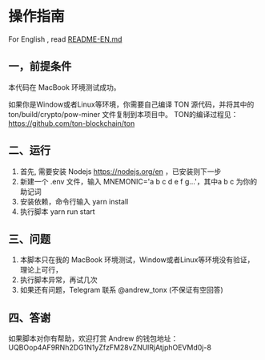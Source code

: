 # 操作指南

For English , read [README-EN.md](README-EN.md)


## 一，前提条件

本代码在 MacBook 环境测试成功。

如果你是Window或者Linux等环境，你需要自己编译 TON 源代码，并将其中的 ton/build/crypto/pow-miner 文件复制到本项目中。
TON的编译过程见：https://github.com/ton-blockchain/ton



## 二、运行

1. 首先, 需要安装 Nodejs https://nodejs.org/en ，已安装则下一步
2. 新建一个 .env 文件，输入 MNEMONIC='a b c d e f g...'，其中a b c 为你的助记词
3. 安装依赖，命令行输入  yarn install
4. 执行脚本  yarn run start


## 三、问题

1. 本脚本只在我的 MacBook 环境测试，Window或者Linux等环境没有验证，理论上可行，
2. 执行脚本异常，再试几次
3. 如果还有问题，Telegram 联系 @andrew_tonx (不保证有空回答)


## 四、答谢

如果脚本对你有帮助，欢迎打赏 Andrew 的钱包地址：
UQBOop4AF9RNh2DG1N1yZfzFM28vZNUlRjAtjphOEVMd0j-8

